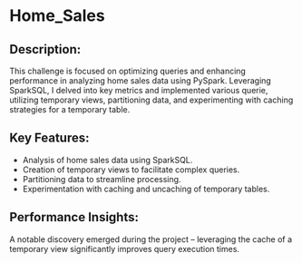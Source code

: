 # Home_Sales

## Description:

 This challenge is focused on optimizing queries and enhancing performance in analyzing home sales data using PySpark. Leveraging SparkSQL, I delved into key metrics and implemented various querie, utilizing temporary views, partitioning data, and experimenting with caching strategies for a temporary table.

## Key Features:

* Analysis of home sales data using SparkSQL.
* Creation of temporary views to facilitate complex queries.
* Partitioning data to streamline processing.
* Experimentation with caching and uncaching of temporary tables.

## Performance Insights:

A notable discovery emerged during the project – leveraging the cache of a temporary view significantly improves query execution times. 